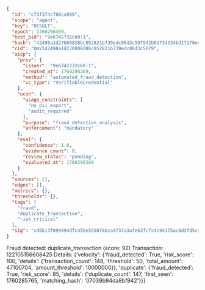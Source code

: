 ```json
{
  "id": "c73f374c788ca999",
  "scope": "agent",
  "key": "RESULT",
  "epoch": 1760290369,
  "host_pid": "9e6742732c60:1",
  "hash": "42498a1d27080828bc052821b739edc0843c507942b01734334bd17178ec5dae",
  "cid": "QmV142498a1d27080828bc052821b739edc0843c5079",
  "aicp": {
    "prov": {
      "issuer": "9e6742732c60:1",
      "created_at": 1760290369,
      "method": "automated_fraud_detection",
      "vc_type": "VerifiableCredential"
    },
    "ucon": {
      "usage_constraints": [
        "no_pii_export",
        "audit_required"
      ],
      "purpose": "fraud_detection_analysis",
      "enforcement": "mandatory"
    },
    "eval": {
      "confidence": 1.0,
      "evidence_count": 0,
      "review_status": "pending",
      "evaluated_at": 1760290369
    }
  },
  "sources": [],
  "edges": [],
  "metrics": {},
  "thresholds": {},
  "tags": [
    "fraud",
    "duplicate_transaction",
    "risk_critical"
  ],
  "sig": "cd6b13f099494dfc45be555076bca4737a3afe63fcfc4c94175ac0d3fd5ca4f0"
}
```

Fraud detected: duplicate_transaction (score: 92)
Transaction: 122105156608425
Details: {'velocity': {'fraud_detected': True, 'risk_score': 100, 'details': {'transaction_count': 148, 'threshold': 50, 'total_amount': 47100704, 'amount_threshold': 10000000}}, 'duplicate': {'fraud_detected': True, 'risk_score': 85, 'details': {'duplicate_count': 147, 'first_seen': 1760285765, 'matching_hash': '07039b94da8bf942'}}}